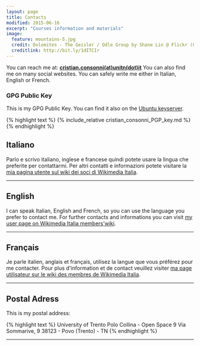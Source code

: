 ```yaml
---
layout: page
title: Contacts
modified: 2015-06-16
excerpt: "Courses information and materials"
image:
  feature: mountains-5.jpg
  credit: Dolomites - The Geisler / Odle Group by Shane Lin @ Flickr (CC-BY-NC 2.0)
  creditlink: http://bit.ly/1dITCIr
---
```


You can reach me at: **[cristian.consonni(at)unitn(dot)it](mailto:cristian.consonni(at)unitn(dot)it)**
You can also find me on many social websites. You can safely write me either in
Italian, English or French.

### GPG Public Key

This is my GPG Public Key<a class="collapsible inactive" href="#"></a>. You can find it also on the [Ubuntu keyserver](http://keyserver.ubuntu.com/pks/lookup?op=get&search=0xA7E9FE6CF073FDA2).
<div class="collapsible">
{% highlight text %}
{% include_relative cristian_consonni_PGP_key.md %}
{% endhighlight %}
</div>

## Italiano

Parlo e scrivo italiano, inglese e francese quindi potete usare la lingua che
preferite per contattarmi. 
Per altri contatti e informazioni potete visitare la [mia pagina utente sul wiki dei soci di Wikimedia Italia](http://wiki.wikimedia.it/wiki/Utente:CristianCantoro).

---

## English

I can speak Italian, English and French, so you can use the language you prefer
to contact me.
For further contacts and informations you can visit [my user page on Wikimedia Italia members'wiki](http://wiki.wikimedia.it/wiki/Utente:CristianCantoro).

---

## Français

Je parle italien, anglais et français, utilisez la langue que vous préférez
pour me contacter.
Pour plus d'information et de contact veuillez visiter [ma page utilisateur sur le wiki des membres de Wikimedia Italia](http://wiki.wikimedia.it/wiki/Utente:CristianCantoro).

---

## Postal Adress

This is my postal address:

{% highlight text %}
University of Trento
Polo Collina - Open Space 9
Via Sommarive, 9
38123 - Povo (Trento) - TN
{% endhighlight %}

---
